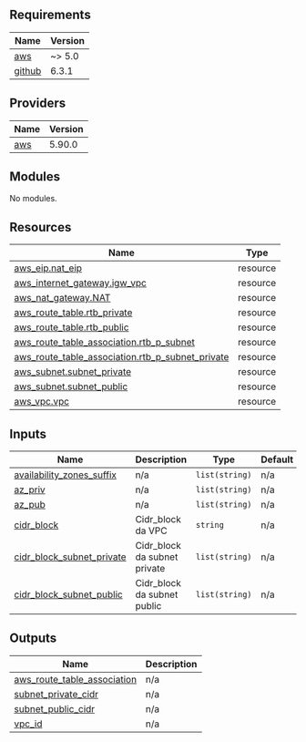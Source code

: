## Requirements

| Name | Version |
|------|---------|
| <a name="requirement_aws"></a> [aws](#requirement\_aws) | ~> 5.0 |
| <a name="requirement_github"></a> [github](#requirement\_github) | 6.3.1 |

## Providers

| Name | Version |
|------|---------|
| <a name="provider_aws"></a> [aws](#provider\_aws) | 5.90.0 |

## Modules

No modules.

## Resources

| Name | Type |
|------|------|
| [aws_eip.nat_eip](https://registry.terraform.io/providers/hashicorp/aws/latest/docs/resources/eip) | resource |
| [aws_internet_gateway.igw_vpc](https://registry.terraform.io/providers/hashicorp/aws/latest/docs/resources/internet_gateway) | resource |
| [aws_nat_gateway.NAT](https://registry.terraform.io/providers/hashicorp/aws/latest/docs/resources/nat_gateway) | resource |
| [aws_route_table.rtb_private](https://registry.terraform.io/providers/hashicorp/aws/latest/docs/resources/route_table) | resource |
| [aws_route_table.rtb_public](https://registry.terraform.io/providers/hashicorp/aws/latest/docs/resources/route_table) | resource |
| [aws_route_table_association.rtb_p_subnet](https://registry.terraform.io/providers/hashicorp/aws/latest/docs/resources/route_table_association) | resource |
| [aws_route_table_association.rtb_p_subnet_private](https://registry.terraform.io/providers/hashicorp/aws/latest/docs/resources/route_table_association) | resource |
| [aws_subnet.subnet_private](https://registry.terraform.io/providers/hashicorp/aws/latest/docs/resources/subnet) | resource |
| [aws_subnet.subnet_public](https://registry.terraform.io/providers/hashicorp/aws/latest/docs/resources/subnet) | resource |
| [aws_vpc.vpc](https://registry.terraform.io/providers/hashicorp/aws/latest/docs/resources/vpc) | resource |

## Inputs

| Name | Description | Type | Default | Required |
|------|-------------|------|---------|:--------:|
| <a name="input_availability_zones_suffix"></a> [availability\_zones\_suffix](#input\_availability\_zones\_suffix) | n/a | `list(string)` | n/a | yes |
| <a name="input_az_priv"></a> [az\_priv](#input\_az\_priv) | n/a | `list(string)` | n/a | yes |
| <a name="input_az_pub"></a> [az\_pub](#input\_az\_pub) | n/a | `list(string)` | n/a | yes |
| <a name="input_cidr_block"></a> [cidr\_block](#input\_cidr\_block) | Cidr\_block da VPC | `string` | n/a | yes |
| <a name="input_cidr_block_subnet_private"></a> [cidr\_block\_subnet\_private](#input\_cidr\_block\_subnet\_private) | Cidr\_block da subnet private | `list(string)` | n/a | yes |
| <a name="input_cidr_block_subnet_public"></a> [cidr\_block\_subnet\_public](#input\_cidr\_block\_subnet\_public) | Cidr\_block da subnet public | `list(string)` | n/a | yes |

## Outputs

| Name | Description |
|------|-------------|
| <a name="output_aws_route_table_association"></a> [aws\_route\_table\_association](#output\_aws\_route\_table\_association) | n/a |
| <a name="output_subnet_private_cidr"></a> [subnet\_private\_cidr](#output\_subnet\_private\_cidr) | n/a |
| <a name="output_subnet_public_cidr"></a> [subnet\_public\_cidr](#output\_subnet\_public\_cidr) | n/a |
| <a name="output_vpc_id"></a> [vpc\_id](#output\_vpc\_id) | n/a |
